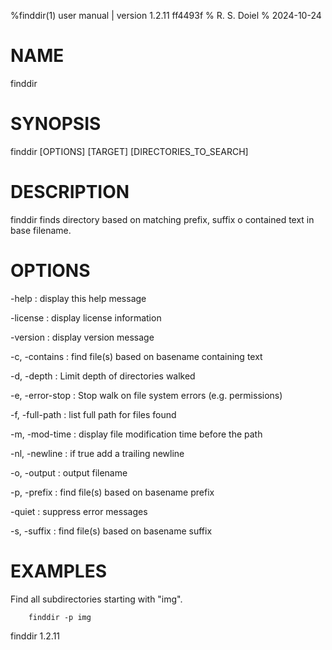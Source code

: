 %finddir(1) user manual | version 1.2.11 ff4493f
% R. S. Doiel
% 2024-10-24

# NAME

finddir

# SYNOPSIS

finddir [OPTIONS] [TARGET] [DIRECTORIES_TO_SEARCH]

# DESCRIPTION

finddir finds directory based on matching prefix, suffix o 
contained text in base filename.

# OPTIONS

-help
: display this help message

-license
: display license information

-version
: display version message

-c, -contains
: find file(s) based on basename containing text

-d, -depth
: Limit depth of directories walked

-e, -error-stop
: Stop walk on file system errors (e.g. permissions)

-f, -full-path
: list full path for files found

-m, -mod-time
: display file modification time before the path

-nl, -newline
: if true add a trailing newline

-o, -output
: output filename

-p, -prefix
: find file(s) based on basename prefix

-quiet
: suppress error messages

-s, -suffix
: find file(s) based on basename suffix


# EXAMPLES

Find all subdirectories starting with "img".

~~~
	finddir -p img
~~~

finddir 1.2.11

